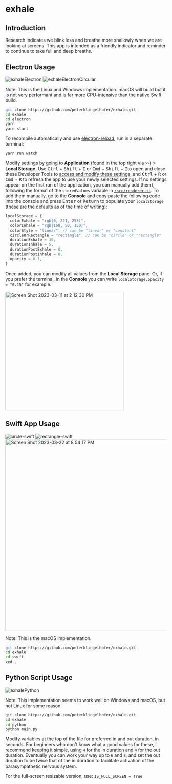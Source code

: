 # exhale

## Introduction

Research indicates we blink less and breathe more shallowly when we are looking at screens. This app is intended as a friendly indicator and reminder to continue to take full and deep breaths.

## Electron Usage

![exhaleElectron](https://user-images.githubusercontent.com/60944077/224524962-56da25cc-e3d9-4d4b-9171-f185be9d709c.gif)
![exhaleElectronCircular](https://user-images.githubusercontent.com/60944077/224865780-0e61721e-2345-49aa-830d-0e157b6f4366.gif)

Note: This is the Linux and Windows implementation. macOS will build but it is not very performant and is far more CPU-intensive than the native Swift build.

```sh
git clone https://github.com/peterklingelhofer/exhale.git
cd exhale
cd electron
yarn
yarn start
```

To recompile automatically and use [electron-reload](https://github.com/yan-foto/electron-reload), run in a separate terminal:

```sh
yarn run watch
```

Modify settings by going to **Application** (found in the top right via `>>`) > **Local Storage**. Use <kbd>Ctrl</kbd> + <kbd>Shift</kbd> + <kbd>I</kbd> or <kbd>Cmd</kbd> + <kbd>Shift</kbd> + <kbd>I</kbd>to open and close these Developer Tools to [access and modify these settings](https://developer.chrome.com/docs/devtools/storage/localstorage/#edit), and <kbd>Ctrl</kbd> + <kbd>R</kbd> or <kbd>Cmd</kbd> + <kbd>R</kbd> to refresh the app to use your newly selected settings. If no settings appear on the first run of the application, you can manually add them), following the format of the `storedValues` variable in [`/src/renderer.ts`](https://github.com/peterklingelhofer/exhale/blob/main/src/renderer.ts). To add them manually, go to the **Console** and copy paste the following code into the console and press <kbd>Enter</kbd> or <kbd>Return</kbd> to populate your `localStorage` (these are the defaults as of the time of writing):
```ts
localStorage = {
  colorExhale = "rgb(0, 221, 255)",
  colorInhale = "rgb(168, 50, 150)",
  colorStyle = "linear", // can be "linear" or "constant"
  circleOrRectangle = "rectangle", // can be "circle" or "rectangle"
  durationExhale = 10,
  durationInhale = 5,
  durationPostExhale = 0,
  durationPostInhale = 0,
  opacity = 0.1,
}
```

Once added, you can modify all values from the **Local Storage** pane. Or, if you prefer the terminal, in the **Console** you can write `localStorage.opacity = "0.15"` for example.

<img width="371" alt="Screen Shot 2023-03-11 at 2 12 30 PM" src="https://user-images.githubusercontent.com/60944077/224511531-c0d615a1-1859-47b6-a78b-7d38276d80be.png">


## Swift App Usage

![circle-swift](https://user-images.githubusercontent.com/60944077/226204981-f390facc-4f6c-4bec-8784-23203aa64efc.gif)
![rectangle-swift](https://user-images.githubusercontent.com/60944077/226204986-7522cb4d-7df1-4d65-96de-e629197e9854.gif)
<img width="600" alt="Screen Shot 2023-03-22 at 8 54 17 PM" src="https://user-images.githubusercontent.com/60944077/227079185-fb5d5fc3-e966-4488-a68b-8dc799651a02.png">


Note: This is the macOS implementation.

```sh
git clone https://github.com/peterklingelhofer/exhale.git
cd exhale
cd swift
xed .
```


## Python Script Usage

![exhalePython](https://user-images.githubusercontent.com/60944077/222979803-c88ebc65-b799-4ca7-b265-54beb27fcb00.gif)

Note: This implementation seems to work well on Windows and macOS, but not Linux for some reason.

```sh
git clone https://github.com/peterklingelhofer/exhale.git
cd exhale
cd python
python main.py
```

Modify variables at the top of the file for preferred in and out duration, in seconds. For beginners who don't know what a good values for these, I recommend keeping it simple, using `4` for the in duration and `4` for the out duration. Eventually you can work your way up to `6` and `8`, and set the out duration to be twice that of the in duration to facilitate activation of the parasympathetic nervous system.

For the full-screen resizable version, use: `IS_FULL_SCREEN = True`

